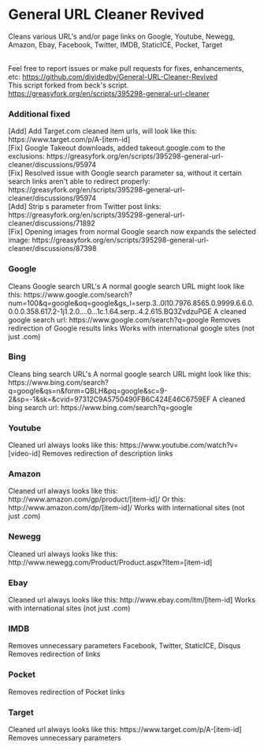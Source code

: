 <h1>General URL Cleaner Revived</h1>
Cleans various URL's and/or page links on Google, Youtube, Newegg, Amazon, Ebay, Facebook, Twitter, IMDB, StaticICE, Pocket, Target

<br>Feel free to report issues or make pull requests for fixes, enhancements, etc: https://github.com/dividedby/General-URL-Cleaner-Revived
<br>This script forked from beck's script. https://greasyfork.org/en/scripts/395298-general-url-cleaner
<h3>Additional fixed</h3>
[Add] Add Target.com cleaned item urls, will look like this: https://www.target.com/p/A-[item-id]<br>
[Fix] Google Takeout downloads, added takeout.google.com to the exclusions: https://greasyfork.org/en/scripts/395298-general-url-cleaner/discussions/95974<br>
[Fix] Resolved issue with Google search parameter sa, without it certain search links aren't able to redirect properly: https://greasyfork.org/en/scripts/395298-general-url-cleaner/discussions/95974<br>
[Add] Strip s parameter from Twitter post links: https://greasyfork.org/en/scripts/395298-general-url-cleaner/discussions/71892<br>
[Fix] Opening images from normal Google search now expands the selected image: https://greasyfork.org/en/scripts/395298-general-url-cleaner/discussions/87398
<h3>Google</h3>
Cleans Google search URL's
A normal google search URL might look like this: https://www.google.com/search?num=100&q=google&oq=google&gs_l=serp.3..0l10.7976.8565.0.9999.6.6.0.0.0.0.358.617.2-1j1.2.0....0...1c.1.64.serp..4.2.615.BQ3ZvdzuPGE
A cleaned google search url: https://www.google.com/search?q=google
Removes redirection of Google results links
Works with international google sites (not just .com)
<h3>Bing</h3>
Cleans bing search URL's
A normal google search URL might look like this: https://www.bing.com/search?q=google&qs=n&form=QBLH&pq=google&sc=9-2&sp=-1&sk=&cvid=97312C9A5750490FB6C424E46C6759EF
A cleaned bing search url: https://www.bing.com/search?q=google
<h3>Youtube</h3>
Cleaned url always looks like this: https://www.youtube.com/watch?v=[video-id]
Removes redirection of description links
<h3>Amazon</h3>
Cleaned url always looks like this: http://www.amazon.com/gp/product/[item-id]/ Or this: http://www.amazon.com/dp/[item-id]/
Works with international sites (not just .com)
<h3>Newegg</h3>
Cleaned url always looks like this: http://www.newegg.com/Product/Product.aspx?Item=[item-id]
<h3>Ebay</h3>
Cleaned url always looks like this: http://www.ebay.com/itm/[item-id]
Works with international sites (not just .com)
<h3>IMDB</h3>
Removes unnecessary parameters Facebook, Twitter, StaticICE, Disqus
Removes redirection of links
<h3>Pocket</h3>
Removes redirection of Pocket links
<h3>Target</h3>
Cleaned url always looks like this: https://www.target.com/p/A-[item-id]
Removes unnecessary parameters
